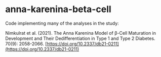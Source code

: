 # anna-karenina-beta-cell

Code implementing many of the analyses in the study:

Nimkulrat et al. (2021). The Anna Karenina Model of β-Cell Maturation in Development and Their Dedifferentiation in Type 1 and Type 2 Diabetes. 70(9): 2058-2066. [https://doi.org/10.2337/db21-0211](https://doi.org/10.2337/db21-0211)
